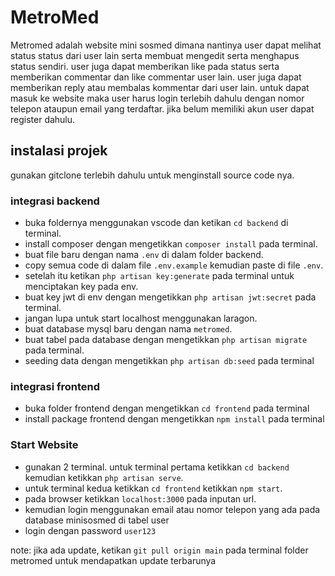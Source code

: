 # MetroMed
Metromed adalah website mini sosmed dimana nantinya user dapat melihat status status dari user lain serta membuat mengedit serta menghapus status sendiri. user juga dapat memberikan like pada status serta memberikan commentar dan like commentar user lain. user juga dapat memberikan reply atau membalas kommentar dari user lain. untuk dapat masuk ke website maka user harus login terlebih dahulu dengan nomor telepon ataupun email yang terdaftar. jika belum memiliki akun user dapat register dahulu.
## instalasi projek
gunakan gitclone terlebih dahulu untuk menginstall source code nya.
### integrasi backend

- buka foldernya menggunakan vscode dan ketikan `cd backend` di terminal.
- install composer dengan mengetikkan `composer install` pada terminal.
- buat file baru dengan nama `.env` di dalam folder backend.
- copy semua code di dalam file `.env.example` kemudian paste di file `.env`.
- setelah itu ketikan `php artisan key:generate` pada terminal untuk menciptakan key pada env.
- buat key jwt di env dengan mengetikkan `php artisan jwt:secret` pada terminal.
- jangan lupa untuk start localhost menggunakan laragon.
- buat database mysql baru dengan nama `metromed`.
- buat tabel pada database dengan mengetikkan `php artisan migrate` pada terminal.
- seeding data dengan mengetikkan `php artisan db:seed` pada terminal

### integrasi frontend
- buka folder frontend dengan mengetikkan `cd frontend` pada terminal
- install package frontend dengan mengetikkan `npm install` pada terminal

### Start Website
- gunakan 2 terminal. untuk terminal pertama ketikkan `cd backend` kemudian ketikkan `php artisan serve`.
- untuk terminal kedua ketikkan `cd frontend` ketikkan `npm start`.
- pada browser ketikkan `localhost:3000` pada inputan url.
- kemudian login menggunakan email atau nomor telepon yang ada pada database minisosmed di tabel user
- login dengan password `user123`

note: jika ada update, ketikan `git pull origin main` pada terminal folder metromed untuk mendapatkan update terbarunya

